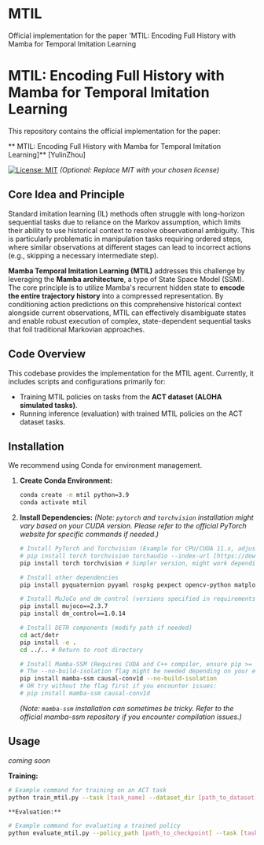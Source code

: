 # MTIL
Official implementation for the paper 'MTIL: Encoding Full History with Mamba for Temporal Imitation Learning
# MTIL: Encoding Full History with Mamba for Temporal Imitation Learning

This repository contains the official implementation for the paper:

** MTIL: Encoding Full History with Mamba for Temporal Imitation Learning]** [YulinZhou]  

[![License: MIT](https://img.shields.io/badge/License-MIT-yellow.svg)](https://opensource.org/licenses/MIT) *(Optional: Replace MIT with your chosen license)*

## Core Idea and Principle

Standard imitation learning (IL) methods often struggle with long-horizon sequential tasks due to reliance on the Markov assumption, which limits their ability to use historical context to resolve observational ambiguity. This is particularly problematic in manipulation tasks requiring ordered steps, where similar observations at different stages can lead to incorrect actions (e.g., skipping a necessary intermediate step).

**Mamba Temporal Imitation Learning (MTIL)** addresses this challenge by leveraging the **Mamba architecture**, a type of State Space Model (SSM). The core principle is to utilize Mamba's recurrent hidden state to **encode the entire trajectory history** into a compressed representation. By conditioning action predictions on this comprehensive historical context alongside current observations, MTIL can effectively disambiguate states and enable robust execution of complex, state-dependent sequential tasks that foil traditional Markovian approaches.

## Code Overview

This codebase provides the implementation for the MTIL agent. Currently, it includes scripts and configurations primarily for:

* Training MTIL policies on tasks from the **ACT dataset (ALOHA simulated tasks)**.
* Running inference (evaluation) with trained MTIL policies on the ACT dataset tasks.


## Installation

We recommend using Conda for environment management.

1.  **Create Conda Environment:**
    ```bash
    conda create -n mtil python=3.9
    conda activate mtil
    ```

2.  **Install Dependencies:**
    *(Note: `pytorch` and `torchvision` installation might vary based on your CUDA version. Please refer to the official PyTorch website for specific commands if needed.)*
    ```bash
    # Install PyTorch and Torchvision (Example for CPU/CUDA 11.x, adjust as needed)
    # pip install torch torchvision torchaudio --index-url [https://download.pytorch.org/whl/cu118](https://download.pytorch.org/whl/cu118)
    pip install torch torchvision # Simpler version, might work depending on setup

    # Install other dependencies
    pip install pyquaternion pyyaml rospkg pexpect opencv-python matplotlib einops packaging h5py ipython pytorch-lightning

    # Install MuJoCo and dm_control (versions specified in requirements)
    pip install mujoco==2.3.7
    pip install dm_control==1.0.14

    # Install DETR components (modify path if needed)
    cd act/detr 
    pip install -e .
    cd ../.. # Return to root directory

    # Install Mamba-SSM (Requires CUDA and C++ compiler, ensure pip >= 23.1)
    # The --no-build-isolation flag might be needed depending on your environment
    pip install mamba-ssm causal-conv1d --no-build-isolation 
    # OR try without the flag first if you encounter issues:
    # pip install mamba-ssm causal-conv1d
    ```
    *(Note: `mamba-ssm` installation can sometimes be tricky. Refer to the official mamba-ssm repository if you encounter compilation issues.)*

## Usage

*coming soon*

**Training:**

```bash
# Example command for training on an ACT task
python train_mtil.py --task [task_name] --dataset_dir [path_to_dataset] ...

**Evaluation:**

# Example command for evaluating a trained policy
python evaluate_mtil.py --policy_path [path_to_checkpoint] --task [task_name] ...
